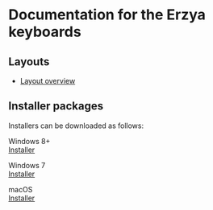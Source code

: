 # Documentation for the Erzya keyboards


## Layouts

-   [Layout overview](layout.html)

## Installer packages

Installers can be downloaded as follows:

Windows 8+  
[Installer](https://gtsvn.uit.no/langtech/trunk/keyboards/myv/win/Erzya_Mordvin_Keyboards_1.0.0.exe)

Windows 7  
[Installer](https://gtsvn.uit.no/langtech/trunk/keyboards/myv/win/Erzya_Mordvin_Keyboards_1.0.0.win7.exe)

macOS  
[Installer](https://gtsvn.uit.no/langtech/trunk/keyboards/myv/macos/Erzya%20Mordvin%20Keyboards%201.0.0.pkg)

